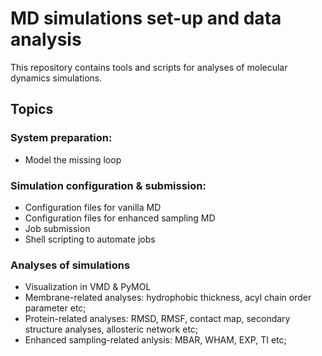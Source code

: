 # MD simulations set-up and data analysis
This repository contains tools and scripts for analyses of molecular dynamics simulations. 

## Topics 

### System preparation: 
- Model the missing loop 

### Simulation configuration & submission:
- Configuration files for vanilla MD
- Configuration files for enhanced sampling MD
- Job submission 
- Shell scripting to automate jobs 

### Analyses of simulations
- Visualization in VMD & PyMOL
- Membrane-related analyses: hydrophobic thickness, acyl chain order parameter etc;
- Protein-related analyses: RMSD, RMSF, contact map, secondary structure analyses, allosteric network etc;
- Enhanced sampling-related anlysis: MBAR, WHAM, EXP, TI etc; 


